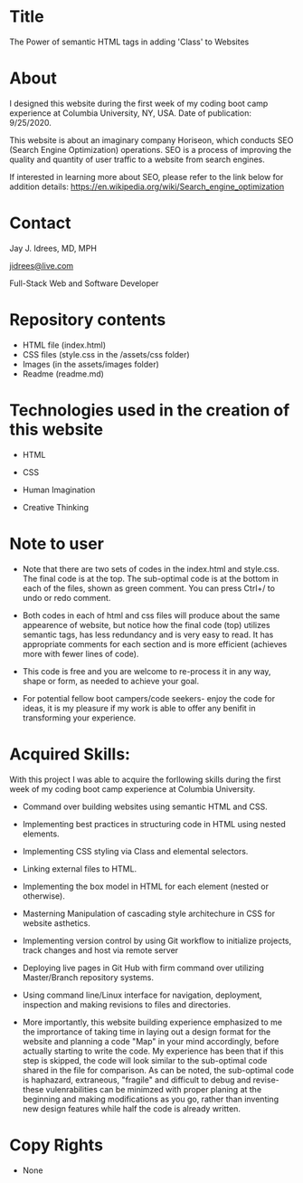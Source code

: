 # Title

 The Power of semantic HTML tags in adding 'Class' to Websites


# About
 I designed this website during the first week of my coding boot camp experience at Columbia University, NY, USA. Date of publication: 9/25/2020. 
 
 This website is about an imaginary company Horiseon, which conducts SEO (Search Engine Optimization) operations. SEO is a process of improving the quality and quantity of user traffic to a website from search engines.
 
 If interested in learning more about SEO, please refer to the link below for addition details: 
 https://en.wikipedia.org/wiki/Search_engine_optimization


 # Contact

 Jay J. Idrees, MD, MPH

 jidrees@live.com

 Full-Stack Web and Software Developer
 

# Repository contents

 - HTML file (index.html)
 - CSS files (style.css in the /assets/css folder)
 - Images (in the assets/images folder)
 - Readme (readme.md)

# Technologies used in the creation of this website

 - HTML

 - CSS

 - Human Imagination

 - Creative Thinking
 
# Note to user

 - Note that there are two sets of codes in the index.html and style.css. The final code is at the top. The sub-optimal code is at the bottom in each of the files, shown as green comment. You can press Ctrl+/ to undo or redo comment.

 - Both codes in each of html and css files will produce about the same appearence of website, but notice how the final code (top) utilizes semantic tags, has less redundancy and is very easy to read. It has appropriate comments for each section and is more efficient (achieves more with fewer lines of code).

 - This code is free and you are welcome to re-process it in any way, shape or form, as needed to achieve your goal. 

 - For potential fellow boot campers/code seekers- enjoy the code for ideas, it is my pleasure if my work is able to offer any benifit in transforming your experience.


# Acquired Skills: 

With this project I was able to acquire the forllowing skills during the first week of my coding boot camp experience at Columbia University.  

* Command over building websites using semantic HTML and CSS.

* Implementing best practices in structuring code in HTML using nested elements.

* Implementing CSS styling via Class and elemental selectors.

* Linking external files to HTML.

* Implementing the box model in HTML for each element (nested or otherwise).

* Masterning Manipulation of cascading style architechure in CSS for website asthetics.

* Implementing version control by using Git workflow to initialize projects, track changes and host via remote server

* Deploying live pages in Git Hub with firm command over utilizing Master/Branch repository systems.

* Using command line/Linux interface for navigation, deployment, inspection and making revisions to files and directories. 

* More importantly, this website building experience emphasized to me the imprortance of taking time in laying out a design format for the website and planning a code "Map" in your mind accordingly, before actually starting to write the code. My experience has been that if this step is skipped, the code will look similar to the sub-optimal code shared in the file for comparison. As can be noted, the sub-optimal code is haphazard, extraneous, "fragile" and difficult to debug and revise- these vulenrabilities can be minimzed with proper planing at the beginning and making modifications as you go, rather than inventing new design features while half the code is already written. 



# Copy Rights
- None



